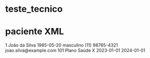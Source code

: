 # teste_tecnico
# paciente XML

<Paciente>
    <id>1</id>
    <nome>João da Silva</nome>
    <dataNascimento>1985-05-20</dataNascimento>
    <sexo>masculino</sexo>
    <telefone>(11) 98765-4321</telefone>
    <email>joao.silva@example.com</email>
    <convenio>
        <id>101</id>
        <nome>Plano Saúde X</nome>
        <dataInicio>2023-01-01</dataInicio>
        <dataFim>2024-01-01</dataFim>
    </convenio>
</Paciente>
